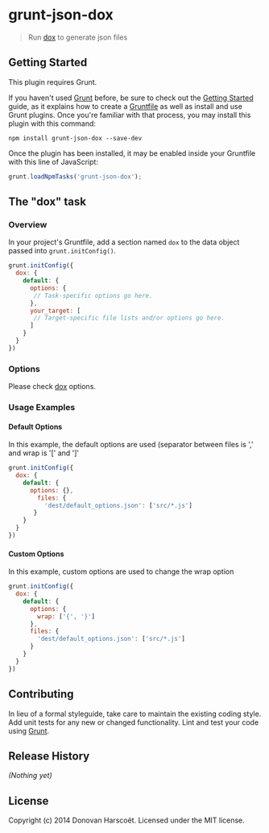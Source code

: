 # grunt-json-dox

> Run [dox](https://github.com/visionmedia/dox) to generate json files

## Getting Started
This plugin requires Grunt.

If you haven't used [Grunt](http://gruntjs.com/) before, be sure to check out the [Getting Started](http://gruntjs.com/getting-started) guide, as it explains how to create a [Gruntfile](http://gruntjs.com/sample-gruntfile) as well as install and use Grunt plugins. Once you're familiar with that process, you may install this plugin with this command:

```shell
npm install grunt-json-dox --save-dev
```

Once the plugin has been installed, it may be enabled inside your Gruntfile with this line of JavaScript:

```js
grunt.loadNpmTasks('grunt-json-dox');
```

## The "dox" task

### Overview
In your project's Gruntfile, add a section named `dox` to the data object passed into `grunt.initConfig()`.

```js
grunt.initConfig({
  dox: {
    default: {
      options: {
       // Task-specific options go here.
      },
      your_target: [
       // Target-specific file lists and/or options go here.
      ]
    }
  }
})
```

### Options

Please check [dox](https://github.com/visionmedia/dox) options.


### Usage Examples

#### Default Options
In this example, the default options are used (separator between files is ',' and wrap is '[' and ']'

```js
grunt.initConfig({
  dox: {
    default: {
      options: {},
        files: {
          'dest/default_options.json': ['src/*.js']
       }
    }
  }
})
```

#### Custom Options
In this example, custom options are used to change the wrap option

```js
grunt.initConfig({
  dox: {
    default: {
      options: {
        wrap: ['{', '}']
      },
      files: {
        'dest/default_options.json': ['src/*.js']
      }
    }
  }
})
```

## Contributing
In lieu of a formal styleguide, take care to maintain the existing coding style. Add unit tests for any new or changed functionality. Lint and test your code using [Grunt](http://gruntjs.com/).

## Release History
_(Nothing yet)_

## License
Copyright (c) 2014 Donovan Harscoët. Licensed under the MIT license.
